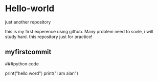 # Hello-world
just another repository

this is my first experence using github. Many problem need to sovle, i will study hard.
this repository just for practice!

## myfirstcommit

###python code

print("hello word")
print("I am alan")
